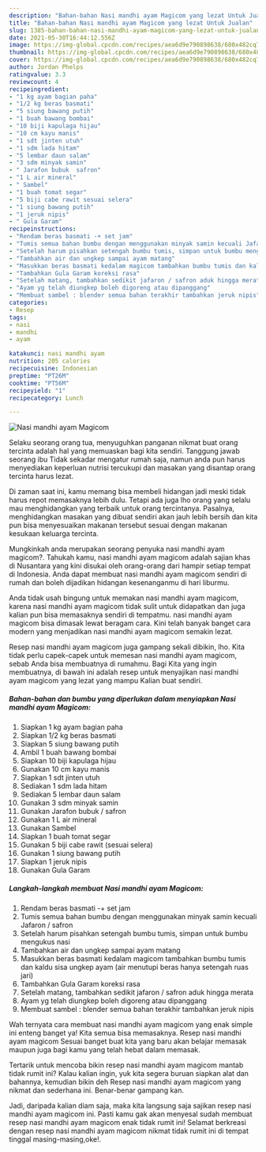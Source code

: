 ```yaml
---
description: "Bahan-bahan Nasi mandhi ayam Magicom yang lezat Untuk Jualan"
title: "Bahan-bahan Nasi mandhi ayam Magicom yang lezat Untuk Jualan"
slug: 1385-bahan-bahan-nasi-mandhi-ayam-magicom-yang-lezat-untuk-jualan
date: 2021-05-30T16:44:12.556Z
image: https://img-global.cpcdn.com/recipes/aea6d9e790898638/680x482cq70/nasi-mandhi-ayam-magicom-foto-resep-utama.jpg
thumbnail: https://img-global.cpcdn.com/recipes/aea6d9e790898638/680x482cq70/nasi-mandhi-ayam-magicom-foto-resep-utama.jpg
cover: https://img-global.cpcdn.com/recipes/aea6d9e790898638/680x482cq70/nasi-mandhi-ayam-magicom-foto-resep-utama.jpg
author: Jordan Phelps
ratingvalue: 3.3
reviewcount: 4
recipeingredient:
- "1 kg ayam bagian paha"
- "1/2 kg beras basmati"
- "5 siung bawang putih"
- "1 buah bawang bombai"
- "10 biji kapulaga hijau"
- "10 cm kayu manis"
- "1 sdt jinten utuh"
- "1 sdm lada hitam"
- "5 lembar daun salam"
- "3 sdm minyak samin"
- " Jarafon bubuk  safron"
- "1 L air mineral"
- " Sambel"
- "1 buah tomat segar"
- "5 biji cabe rawit sesuai selera"
- "1 siung bawang putih"
- "1 jeruk nipis"
- " Gula Garam"
recipeinstructions:
- "Rendam beras basmati -+ set jam"
- "Tumis semua bahan bumbu dengan menggunakan minyak samin kecuali Jafaron / safron"
- "Setelah harum pisahkan setengah bumbu tumis, simpan untuk bumbu mengukus nasi"
- "Tambahkan air dan ungkep sampai ayam matang"
- "Masukkan beras basmati kedalam magicom tambahkan bumbu tumis dan kaldu sisa ungkep ayam (air menutupi beras hanya setengah ruas jari)"
- "Tambahkan Gula Garam koreksi rasa"
- "Setelah matang, tambahkan sedikit jafaron / safron aduk hingga merata"
- "Ayam yg telah diungkep boleh digoreng atau dipanggang"
- "Membuat sambel : blender semua bahan terakhir tambahkan jeruk nipis"
categories:
- Resep
tags:
- nasi
- mandhi
- ayam

katakunci: nasi mandhi ayam 
nutrition: 205 calories
recipecuisine: Indonesian
preptime: "PT26M"
cooktime: "PT56M"
recipeyield: "1"
recipecategory: Lunch

---
```



![Nasi mandhi ayam Magicom](https://img-global.cpcdn.com/recipes/aea6d9e790898638/680x482cq70/nasi-mandhi-ayam-magicom-foto-resep-utama.jpg)

Selaku seorang orang tua, menyuguhkan panganan nikmat buat orang tercinta adalah hal yang memuaskan bagi kita sendiri. Tanggung jawab seorang ibu Tidak sekadar mengatur rumah saja, namun anda pun harus menyediakan keperluan nutrisi tercukupi dan masakan yang disantap orang tercinta harus lezat.

Di zaman  saat ini, kamu memang bisa membeli hidangan jadi meski tidak harus repot memasaknya lebih dulu. Tetapi ada juga lho orang yang selalu mau menghidangkan yang terbaik untuk orang tercintanya. Pasalnya, menghidangkan masakan yang dibuat sendiri akan jauh lebih bersih dan kita pun bisa menyesuaikan makanan tersebut sesuai dengan makanan kesukaan keluarga tercinta. 



Mungkinkah anda merupakan seorang penyuka nasi mandhi ayam magicom?. Tahukah kamu, nasi mandhi ayam magicom adalah sajian khas di Nusantara yang kini disukai oleh orang-orang dari hampir setiap tempat di Indonesia. Anda dapat membuat nasi mandhi ayam magicom sendiri di rumah dan boleh dijadikan hidangan kesenanganmu di hari liburmu.

Anda tidak usah bingung untuk memakan nasi mandhi ayam magicom, karena nasi mandhi ayam magicom tidak sulit untuk didapatkan dan juga kalian pun bisa memasaknya sendiri di tempatmu. nasi mandhi ayam magicom bisa dimasak lewat beragam cara. Kini telah banyak banget cara modern yang menjadikan nasi mandhi ayam magicom semakin lezat.

Resep nasi mandhi ayam magicom juga gampang sekali dibikin, lho. Kita tidak perlu capek-capek untuk memesan nasi mandhi ayam magicom, sebab Anda bisa membuatnya di rumahmu. Bagi Kita yang ingin membuatnya, di bawah ini adalah resep untuk menyajikan nasi mandhi ayam magicom yang lezat yang mampu Kalian buat sendiri.

<!--inarticleads1-->

##### Bahan-bahan dan bumbu yang diperlukan dalam menyiapkan Nasi mandhi ayam Magicom:

1. Siapkan 1 kg ayam bagian paha
1. Siapkan 1/2 kg beras basmati
1. Siapkan 5 siung bawang putih
1. Ambil 1 buah bawang bombai
1. Siapkan 10 biji kapulaga hijau
1. Gunakan 10 cm kayu manis
1. Siapkan 1 sdt jinten utuh
1. Sediakan 1 sdm lada hitam
1. Sediakan 5 lembar daun salam
1. Gunakan 3 sdm minyak samin
1. Gunakan  Jarafon bubuk / safron
1. Gunakan 1 L air mineral
1. Gunakan  Sambel
1. Siapkan 1 buah tomat segar
1. Gunakan 5 biji cabe rawit (sesuai selera)
1. Gunakan 1 siung bawang putih
1. Siapkan 1 jeruk nipis
1. Gunakan  Gula Garam




<!--inarticleads2-->

##### Langkah-langkah membuat Nasi mandhi ayam Magicom:

1. Rendam beras basmati -+ set jam
1. Tumis semua bahan bumbu dengan menggunakan minyak samin kecuali Jafaron / safron
1. Setelah harum pisahkan setengah bumbu tumis, simpan untuk bumbu mengukus nasi
1. Tambahkan air dan ungkep sampai ayam matang
1. Masukkan beras basmati kedalam magicom tambahkan bumbu tumis dan kaldu sisa ungkep ayam (air menutupi beras hanya setengah ruas jari)
1. Tambahkan Gula Garam koreksi rasa
1. Setelah matang, tambahkan sedikit jafaron / safron aduk hingga merata
1. Ayam yg telah diungkep boleh digoreng atau dipanggang
1. Membuat sambel : blender semua bahan terakhir tambahkan jeruk nipis




Wah ternyata cara membuat nasi mandhi ayam magicom yang enak simple ini enteng banget ya! Kita semua bisa memasaknya. Resep nasi mandhi ayam magicom Sesuai banget buat kita yang baru akan belajar memasak maupun juga bagi kamu yang telah hebat dalam memasak.

Tertarik untuk mencoba bikin resep nasi mandhi ayam magicom mantab tidak rumit ini? Kalau kalian ingin, yuk kita segera buruan siapkan alat dan bahannya, kemudian bikin deh Resep nasi mandhi ayam magicom yang nikmat dan sederhana ini. Benar-benar gampang kan. 

Jadi, daripada kalian diam saja, maka kita langsung saja sajikan resep nasi mandhi ayam magicom ini. Pasti kamu gak akan menyesal sudah membuat resep nasi mandhi ayam magicom enak tidak rumit ini! Selamat berkreasi dengan resep nasi mandhi ayam magicom nikmat tidak rumit ini di tempat tinggal masing-masing,oke!.

